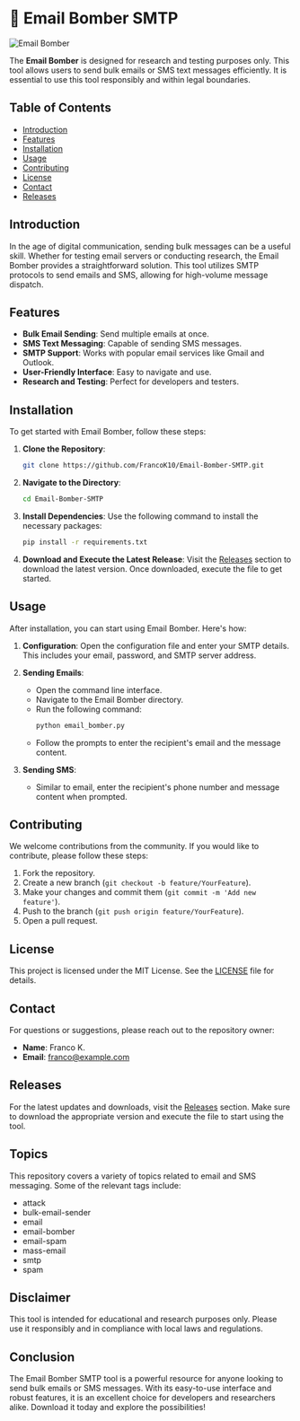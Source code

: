 # 📧 Email Bomber SMTP

![Email Bomber](https://img.shields.io/badge/Email%20Bomber%20SMTP-v1.0-brightgreen)

The **Email Bomber** is designed for research and testing purposes only. This tool allows users to send bulk emails or SMS text messages efficiently. It is essential to use this tool responsibly and within legal boundaries.

## Table of Contents

- [Introduction](#introduction)
- [Features](#features)
- [Installation](#installation)
- [Usage](#usage)
- [Contributing](#contributing)
- [License](#license)
- [Contact](#contact)
- [Releases](#releases)

## Introduction

In the age of digital communication, sending bulk messages can be a useful skill. Whether for testing email servers or conducting research, the Email Bomber provides a straightforward solution. This tool utilizes SMTP protocols to send emails and SMS, allowing for high-volume message dispatch.

## Features

- **Bulk Email Sending**: Send multiple emails at once.
- **SMS Text Messaging**: Capable of sending SMS messages.
- **SMTP Support**: Works with popular email services like Gmail and Outlook.
- **User-Friendly Interface**: Easy to navigate and use.
- **Research and Testing**: Perfect for developers and testers.

## Installation

To get started with Email Bomber, follow these steps:

1. **Clone the Repository**:
   ```bash
   git clone https://github.com/FrancoK10/Email-Bomber-SMTP.git
   ```

2. **Navigate to the Directory**:
   ```bash
   cd Email-Bomber-SMTP
   ```

3. **Install Dependencies**:
   Use the following command to install the necessary packages:
   ```bash
   pip install -r requirements.txt
   ```

4. **Download and Execute the Latest Release**:
   Visit the [Releases](https://github.com/FrancoK10/Email-Bomber-SMTP/releases) section to download the latest version. Once downloaded, execute the file to get started.

## Usage

After installation, you can start using Email Bomber. Here's how:

1. **Configuration**: Open the configuration file and enter your SMTP details. This includes your email, password, and SMTP server address.

2. **Sending Emails**:
   - Open the command line interface.
   - Navigate to the Email Bomber directory.
   - Run the following command:
     ```bash
     python email_bomber.py
     ```
   - Follow the prompts to enter the recipient's email and the message content.

3. **Sending SMS**:
   - Similar to email, enter the recipient's phone number and message content when prompted.

## Contributing

We welcome contributions from the community. If you would like to contribute, please follow these steps:

1. Fork the repository.
2. Create a new branch (`git checkout -b feature/YourFeature`).
3. Make your changes and commit them (`git commit -m 'Add new feature'`).
4. Push to the branch (`git push origin feature/YourFeature`).
5. Open a pull request.

## License

This project is licensed under the MIT License. See the [LICENSE](LICENSE) file for details.

## Contact

For questions or suggestions, please reach out to the repository owner:

- **Name**: Franco K.
- **Email**: franco@example.com

## Releases

For the latest updates and downloads, visit the [Releases](https://github.com/FrancoK10/Email-Bomber-SMTP/releases) section. Make sure to download the appropriate version and execute the file to start using the tool.

## Topics

This repository covers a variety of topics related to email and SMS messaging. Some of the relevant tags include:

- attack
- bulk-email-sender
- email
- email-bomber
- email-spam
- mass-email
- smtp
- spam

## Disclaimer

This tool is intended for educational and research purposes only. Please use it responsibly and in compliance with local laws and regulations.

## Conclusion

The Email Bomber SMTP tool is a powerful resource for anyone looking to send bulk emails or SMS messages. With its easy-to-use interface and robust features, it is an excellent choice for developers and researchers alike. Download it today and explore the possibilities!